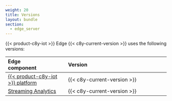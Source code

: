 ```yaml
---
weight: 20
title: Versions
layout: bundle
section:
  - edge_server
---
```


{{< product-c8y-iot >}} Edge {{< c8y-current-version >}} uses the following versions:

|<div style="width:130px">Edge component</div>|<div style="width:300px">Version</div>|
|:---|:---|
|[{{< product-c8y-iot >}} platform](/concepts)|{{< c8y-current-version >}}|
|[Streaming Analytics](/streaming-analytics/overview-analytics/)|{{< c8y-current-version >}}|
